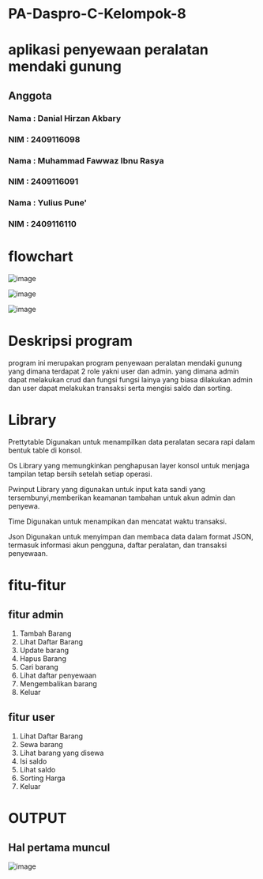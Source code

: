 # PA-Daspro-C-Kelompok-8
# aplikasi penyewaan peralatan mendaki gunung
## Anggota
### Nama : Danial Hirzan Akbary
### NIM : 2409116098
### Nama : Muhammad Fawwaz Ibnu Rasya
### NIM : 2409116091
### Nama : Yulius Pune'
### NIM : 2409116110

# flowchart

![image](https://github.com/user-attachments/assets/c2abc302-cdac-4ddc-95d3-d9370e95d493)

![image](https://github.com/user-attachments/assets/2513d3a4-3a49-41a4-b3da-a0a6db3c38e0)

![image](https://github.com/user-attachments/assets/990ff083-867a-4125-b2a2-57e6350a4f6c)

# Deskripsi program

program ini merupakan program penyewaan peralatan mendaki gunung yang dimana terdapat 2 role yakni user dan admin. yang dimana admin dapat melakukan crud dan fungsi fungsi lainya yang biasa dilakukan admin dan user dapat melakukan transaksi serta mengisi saldo dan sorting.

# Library

Prettytable
Digunakan untuk menampilkan data peralatan secara rapi dalam bentuk table di konsol.

Os
Library yang memungkinkan penghapusan layer konsol untuk menjaga tampilan tetap bersih setelah setiap operasi.

Pwinput
Library yang digunakan untuk input kata sandi yang tersembunyi,memberikan keamanan tambahan untuk akun admin dan penyewa.

Time
Digunakan untuk menampikan dan mencatat waktu transaksi.

Json
Digunakan untuk menyimpan dan membaca data dalam format JSON, termasuk informasi akun pengguna, daftar peralatan, dan transaksi penyewaan.

# fitu-fitur

## fitur admin

1. Tambah Barang             
2. Lihat Daftar Barang       
3. Update barang             
4. Hapus Barang              
5. Cari barang               
6. Lihat daftar penyewaan    
7. Mengembalikan barang      
8. Keluar

## fitur user

1. Lihat Daftar Barang       
2. Sewa barang               
3. Lihat barang yang disewa  
4. Isi saldo                 
5. Lihat saldo               
6. Sorting Harga            
7. Keluar

# OUTPUT

## Hal pertama muncul

![image](https://github.com/user-attachments/assets/8956b8a0-36f6-47c8-b356-524bdc482eb6)

